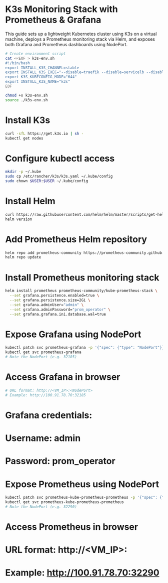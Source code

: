 # K3s Monitoring Stack with Prometheus & Grafana

This guide sets up a lightweight Kubernetes cluster using K3s on a virtual machine, deploys a Prometheus monitoring stack via Helm, and exposes both Grafana and Prometheus dashboards using NodePort.

```bash
# Create environment script
cat <<EOF > k3s-env.sh
#!/bin/bash
export INSTALL_K3S_CHANNEL=stable
export INSTALL_K3S_EXEC="--disable=traefik --disable=servicelb --disable=metrics-server"
export K3S_KUBECONFIG_MODE="644"
export INSTALL_K3S_NAME="k3s"
EOF
```

```bash
chmod +x k3s-env.sh
source ./k3s-env.sh
```

# Install K3s
```bash
curl -sfL https://get.k3s.io | sh -
kubectl get nodes
```

# Configure kubectl access
```bash
mkdir -p ~/.kube
sudo cp /etc/rancher/k3s/k3s.yaml ~/.kube/config
sudo chown $USER:$USER ~/.kube/config
```

# Install Helm
```bash
curl https://raw.githubusercontent.com/helm/helm/master/scripts/get-helm-3 | bash
helm version
```

# Add Prometheus Helm repository
```bash
helm repo add prometheus-community https://prometheus-community.github.io/helm-charts
helm repo update
```

# Install Prometheus monitoring stack
```bash
helm install prometheus prometheus-community/kube-prometheus-stack \
  --set grafana.persistence.enabled=true \
  --set grafana.persistence.size=2Gi \
  --set grafana.adminUser="admin" \
  --set grafana.adminPassword="prom_operator" \
  --set grafana.grafana.ini.database.wal=true
```

# Expose Grafana using NodePort
```bash
kubectl patch svc prometheus-grafana -p '{"spec": {"type": "NodePort"}}'
kubectl get svc prometheus-grafana
# Note the NodePort (e.g. 32185)
```

# Access Grafana in browser
```bash
# URL format: http://<VM_IP>:<NodePort>
# Example: http://100.91.78.70:32185
```
# Grafana credentials:
# Username: admin
# Password: prom_operator

# Expose Prometheus using NodePort
```bash
kubectl patch svc prometheus-kube-prometheus-prometheus -p '{"spec": {"type": "NodePort"}}'
kubectl get svc prometheus-kube-prometheus-prometheus
# Note the NodePort (e.g. 32290)
```

# Access Prometheus in browser
# URL format: http://<VM_IP>:<NodePort>
# Example: http://100.91.78.70:32290
